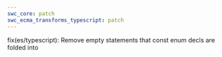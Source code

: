 ```yaml
---
swc_core: patch
swc_ecma_transforms_typescript: patch
---
```


fix(es/typescript): Remove empty statements that const enum decls are folded into
